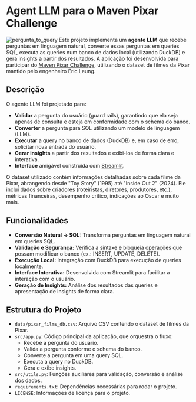 # Agent LLM para o Maven Pixar Challenge
![pergunta_to_query](https://github.com/user-attachments/assets/2deebf68-39f8-48bb-99ce-ee11db08a74f)
Este projeto implementa um **agente LLM** que recebe perguntas em linguagem natural, converte essas perguntas em queries SQL, executa as queries num banco de dados local (utilizando DuckDB) e gera insights a partir dos resultados. A aplicação foi desenvolvida para participar do [Maven Pixar Challenge](#), utilizando o dataset de filmes da Pixar mantido pelo engenheiro Eric Leung.

## Descrição

O agente LLM foi projetado para:
- **Validar** a pergunta do usuário (guard rails), garantindo que ela seja apenas de consulta e esteja em conformidade com o schema do banco.
- **Converter** a pergunta para SQL utilizando um modelo de linguagem (LLM).
- **Executar** a query no banco de dados (DuckDB) e, em caso de erro, solicitar nova entrada do usuário.
- **Gerar insights** a partir dos resultados e exibi-los de forma clara e interativa.
- **Interface** amigável construída com [Streamlit](https://streamlit.io/).

O dataset utilizado contém informações detalhadas sobre cada filme da Pixar, abrangendo desde "Toy Story" (1995) até "Inside Out 2" (2024). Ele inclui dados sobre criadores (roteiristas, diretores, produtores, etc.), métricas financeiras, desempenho crítico, indicações ao Oscar e muito mais.

## Funcionalidades

- **Conversão Natural → SQL:** Transforma perguntas em linguagem natural em queries SQL.
- **Validação e Segurança:** Verifica a sintaxe e bloqueia operações que possam modificar o banco (ex.: INSERT, UPDATE, DELETE).
- **Execução Local:** Integração com DuckDB para execução de queries localmente.
- **Interface Interativa:** Desenvolvida com Streamlit para facilitar a interação com o usuário.
- **Geração de Insights:** Análise dos resultados das queries e apresentação de insights de forma clara.

## Estrutura do Projeto

- `data/pixar_films_db.csv`: Arquivo CSV contendo o dataset de filmes da Pixar.
- `src/app.py`: Código principal da aplicação, que orquestra o fluxo:
  - Recebe a pergunta do usuário.
  - Valida a pergunta conforme o schema do banco.
  - Converte a pergunta em uma query SQL.
  - Executa a query no DuckDB.
  - Gera e exibe insights.
- `src/utils.py`: Funções auxiliares para validação, conversão e análise dos dados.
- `requirements.txt`: Dependências necessárias para rodar o projeto.
- `LICENSE`: Informações de licença para o projeto.
